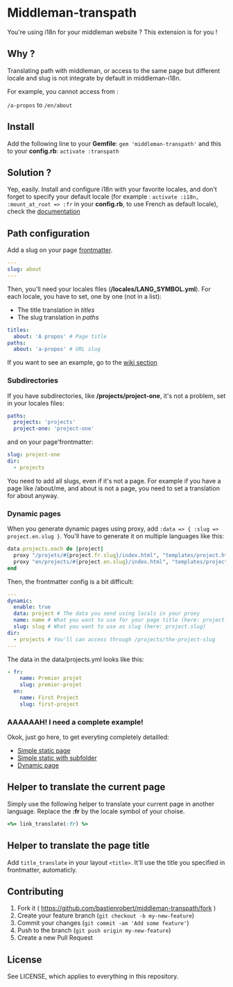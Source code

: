 # Middleman-transpath
You're using i18n for your middleman website ? This extension is for you !

## Why ?
Translating path with middleman, or access to the same page but different locale and slug is not integrate by default in middleman-i18n.

For example, you cannot access from :

`/a-propos` to `/en/about`

## Install
Add the following line to your **Gemfile**: `gem 'middleman-transpath'`
and this to your **config.rb**: `activate :transpath`

## Solution ?
Yep, easily. Install and configure i18n with your favorite locales, and don't forget to specify your default locale (for example : `activate :i18n, :mount_at_root => :fr` in your **config.rb**, to use French as default locale), check the [documentation](https://middlemanapp.com/advanced/localization/)

## Path configuration
Add a slug on your page [frontmatter](https://middlemanapp.com/basics/frontmatter/).
```YAML
---
slug: about
---
```

Then, you'll need your locales files (**/locales/LANG\_SYMBOL.yml**). For each locale, you have to set, one by one (not in a list):
- The title translation in *titles*
- The slug translation in *paths*

```YAML
titles:
  about: 'A propos' # Page title
paths:
  about: 'a-propos' # URL slug
```

If you want to see an example, go to the [wiki section](https://github.com/bastienrobert/middleman-transpath/wiki/Locale-example)

### Subdirectories
If you have subdirectories, like **/projects/project-one**, it's not a problem, set in your locales files:
```YAML
paths:
  projects: 'projects'
  project-one: 'project-one'
```

and on your page'frontmatter:
```YAML
slug: project-one
dir:
  - projects
```

You need to add all slugs, even if it's not a page. For example if you have a page like /about/me, and about is not a page, you need to set a translation for about anyway.

### Dynamic pages
When you generate dynamic pages using proxy, add `:data => { :slug => project.en.slug }`. You'll have to generate it on multiple languages like this:
```RUBY
data.projects.each do |project|
  proxy "/projets/#{project.fr.slug}/index.html", "templates/project.html", :locals => { :project => project }, :locale => :fr, :ignore => true, :data => { :slug => project.fr.slug }
  proxy "en/projects/#{project.en.slug}/index.html", "templates/project.html", :locals => { :project => project }, :locale => :en, :ignore => true, :data => { :slug => project.en.slug }
end
```

Then, the frontmatter config is a bit difficult:
```YAML
---
dynamic:
  enable: true
  data: project # The data you send using locals in your proxy
  name: name # What you want to use for your page title (here: project.name)
  slug: slug # What you want to use as slug (here: project.slug)
dir:
  - projects # You'll can access through /projects/the-project-slug
---
```

The data in the data/projects.yml looks like this:
```YAML
- fr:
    name: Premier projet
    slug: premier-projet
  en:
    name: First Project
    slug: first-project
```

### AAAAAAH! I need a complete example!
Okok, just go here, to get everyting completely detailled:
- [Simple static page](https://github.com/bastienrobert/middleman-transpath/wiki/Simple-static-page)
- [Simple static with subfolder](https://github.com/bastienrobert/middleman-transpath/wiki/Simple-static-with-subfolder)
- [Dynamic page](https://github.com/bastienrobert/middleman-transpath/wiki/Dynamic-page)

## Helper to translate the current page
Simply use the following helper to translate your current page in another language. Replace the **:fr** by the locale symbol of your choise.
```RUBY
<%= link_translate(:fr) %>
```

## Helper to translate the page title
Add `title_translate` in your layout `<title>`. It'll use the title you specified in frontmatter, automaticly.

## Contributing
1. Fork it ( https://github.com/bastienrobert/middleman-transpath/fork )
2. Create your feature branch (`git checkout -b my-new-feature`)
3. Commit your changes (`git commit -am 'Add some feature'`)
4. Push to the branch (`git push origin my-new-feature`)
5. Create a new Pull Request


## License

See LICENSE, which applies to everything in this repository.
